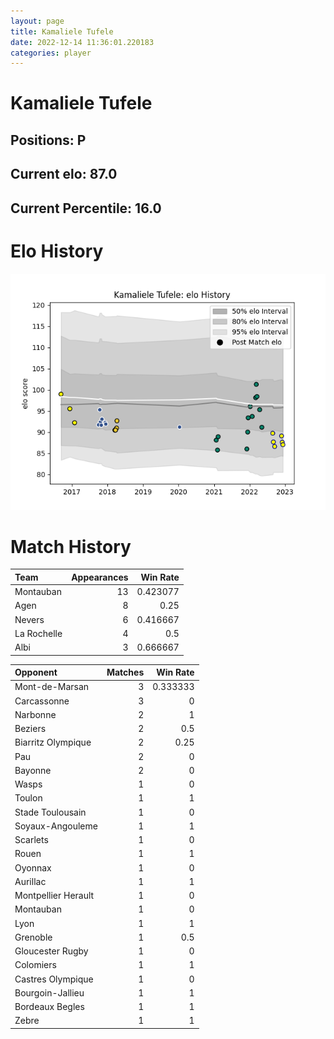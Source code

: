 ```yaml
---  
layout: page  
title: Kamaliele Tufele  
date: 2022-12-14 11:36:01.220183  
categories: player  
---
```

# Kamaliele Tufele

## Positions: P

## Current elo: 87.0

## Current Percentile: 16.0

# Elo History


![elo history](history_KamalieleTufele.png)
# Match History


| Team        |   Appearances |   Win Rate |
|:------------|--------------:|-----------:|
| Montauban   |            13 |   0.423077 |
| Agen        |             8 |   0.25     |
| Nevers      |             6 |   0.416667 |
| La Rochelle |             4 |   0.5      |
| Albi        |             3 |   0.666667 |

| Opponent            |   Matches |   Win Rate |
|:--------------------|----------:|-----------:|
| Mont-de-Marsan      |         3 |   0.333333 |
| Carcassonne         |         3 |   0        |
| Narbonne            |         2 |   1        |
| Beziers             |         2 |   0.5      |
| Biarritz Olympique  |         2 |   0.25     |
| Pau                 |         2 |   0        |
| Bayonne             |         2 |   0        |
| Wasps               |         1 |   0        |
| Toulon              |         1 |   1        |
| Stade Toulousain    |         1 |   0        |
| Soyaux-Angouleme    |         1 |   1        |
| Scarlets            |         1 |   0        |
| Rouen               |         1 |   1        |
| Oyonnax             |         1 |   0        |
| Aurillac            |         1 |   1        |
| Montpellier Herault |         1 |   0        |
| Montauban           |         1 |   0        |
| Lyon                |         1 |   1        |
| Grenoble            |         1 |   0.5      |
| Gloucester Rugby    |         1 |   0        |
| Colomiers           |         1 |   1        |
| Castres Olympique   |         1 |   0        |
| Bourgoin-Jallieu    |         1 |   1        |
| Bordeaux Begles     |         1 |   1        |
| Zebre               |         1 |   1        |